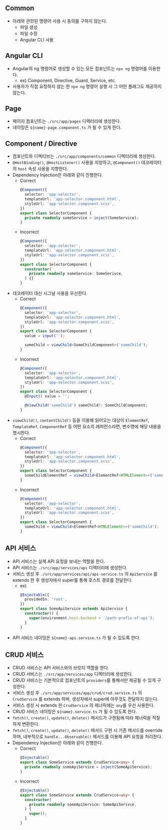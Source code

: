 ## Common

- 아래와 관련된 명령어 사용 시 동의를 구하지 않는다.
  - 파일 생성
  - 파일 수정
  - Angular CLI 사용
  
## Angular CLI

- Angular의 ng 명령어로 생성할 수 있는 모든 컴포넌트는 `npx ng` 명령어를 이용한다.
  - ex) Component, Directive, Guard, Service, etc.
- 사용자가 직접 요청하지 않는 한 `npx ng` 명령어 실행 시 그 어떤 플래그도 제공하지 않는다.

## Page

- 페이지 컴포넌트는 `./src/app/pages` 디렉터리에 생성한다.
- 네이밍은 `${name}-page.component.ts` 가 될 수 있게 한다.

## Component / Directive

- 컴포넌트와 디렉티브는 `./src/app/components/common` 디렉터리에 생성한다.
- `@HostBinding()`, `@HostListener()` 사용을 지양하고, `@Component()` 데코레이터의 `host` 속성 사용을 지향한다.
- Dependency Injection은 아래와 같이 진행한다.
  - Correct
    ```ts
    @Component({
      selector: 'app-selector',
      templateUrl: 'app-selector.component.html',
      styleUrl: 'app-selector.component.scss',
    })
    export class SelectorComponent {
      private readonly someService = inject(SomeService);
    }
    ```
  - Incorrect
    ```ts
    @Component({
      selector: 'app-selector',
      templateUrl: 'app-selector.component.html',
      styleUrl: 'app-selector.component.scss',
    })
    export class SelectorComponent {
      constructor(
        private readonly someService: SomeSerivce,
      ) {}
    }
    ```
- 데코레이터 대신 시그널 사용을 우선한다.
  - Correct
    ```ts
    @Component({
      selector: 'app-selector',
      templateUrl: 'app-selector.component.html',
      styleUrl: 'app-selector.component.scss',
    })
    export class SelectorComponent {
      value = input('');
    
      someChild = viewChild<SomeChildComponent>('someChild');
    }
    ```
  - Incorrect
    ```ts
    @Component({
      selector: 'app-selector',
      templateUrl: 'app-selector.component.html',
      styleUrl: 'app-selector.component.scss',
    })
    export class SelectorComponent {
      @Input() value = '';
    
      @ViewChild('someChild') someChild?: SomeChildComponent;
    }
    ```
- `viewChild()`, `contentChild()` 등을 이용해 읽어오는 대상이 `ElementRef`, `TemplateRef`, `ComponentRef` 등 어떤 요소의 레퍼런스라면, 변수명에 해당 내용을 명시한다.
  - Correct
    ```ts
    @Component({
      selector: 'app-selector',
      templateUrl: 'app-selector.component.html',
      styleUrl: 'app-selector.component.scss',
    })
    export class SelectorComponent {
      someChildElementRef = viewChild<ElementRef<HTMLElement>>('someChild');
    }
    ```
  - Incorrect
    ```ts
    @Component({
      selector: 'app-selector',
      templateUrl: 'app-selector.component.html',
      styleUrl: 'app-selector.component.scss',
    })
    export class SelectorComponent {
      someChild = viewChild<ElementRef<HTMLElement>>('someChild');
    }
    ```

## API 서비스

- API 서비스는 실제 API 요청을 보내는 역할을 한다.
- API 서비스는 `./src/app/services/api` 디렉터리에 생성한다.
- 서비스 생성 후 `./src/app/services/api/api-service.ts` 의 `ApiService` 를 extends 한 후 생성자에서 super를 통해 호스트 경로를 전달한다.
  - ex)
    ```ts
    @Injectable({
      providedIn: 'root',
    })
    export class SomeApiService extends ApiService {
      constructor() {
        super(environment.host.backend + '/path-prefix-of-api');
      }
    }
    ```
- API 서비스 네이밍은 `${name}-api.service.ts` 가 될 수 있도록 한다.

## CRUD 서비스

- CRUD 서비스는 API 서비스와의 브릿지 역할을 한다.
- CRUD 서비스는 `./src/app/services/app` 디렉터리에 생성한다.
- CRUD 서비스는 기본적으로 컴포넌트의 `providers`를 통해서만 제공될 수 있게 구성한다.
- 서비스 생성 후 `./src/app/services/app/crud/crud.service.ts` 의 `CrudService` 를 extends 하며, 생성자에서 super에 아무것도 전달하지 않는다.
- 서비스 생성 시 extends 한 `CrudService` 의 제너릭에는 `any`를 우선 사용한다.
- CRUD 서비스 네이밍은 `${name}.service.ts` 가 될 수 있도록 한다.
- `fetch()`, `create()`, `update()`, `delete()` 메서드가 구현됨에 따라 제너릭을 적절하게 변환한다.
- `fetch()`, `create()`, `update()`, `delete()` 메서드 구현 시 기존 메서드를 override 하며, 내부적으로 `handle...Observable()` 메서드를 이용해 API 요청을 처리한다.
- Dependency Injection은 아래와 같이 진행한다.
  - Correct
    ```ts
    @Injectable()
    export class SomeService extends CrudService<any> {
      private readonly someApiService = inject(SomeApiService);
    }
    ```
  - Incorrect
    ```ts
    @Injectable()
    export class SomeService extends CrudService<any> {
      constructor(
        private readonly someApiService: SomeApiSerivce,
      ) {
        super();
      }
    }
    ```
